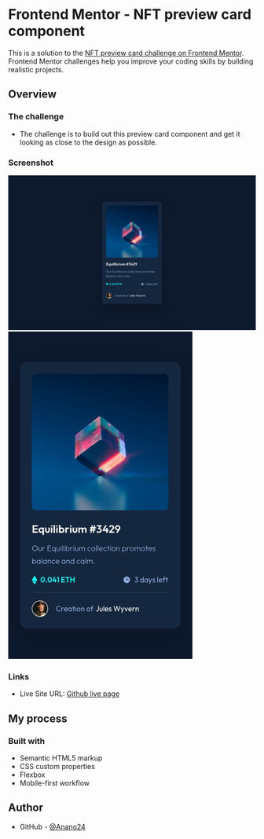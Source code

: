 # Frontend Mentor - NFT preview card component

This is a solution to the [NFT preview card challenge on Frontend Mentor](https://www.frontendmentor.io/challenges/nft-preview-card-component-SbdUL_w0U).
Frontend Mentor challenges help you improve your coding skills by building realistic projects. 

## Overview

### The challenge

- The challenge is to build out this preview card component and get it looking as close to the design as possible.

### Screenshot

![Design of Desktop versions](./design/desktop-design.jpg)
![Design of Mobile versions](./design/mobile-design.jpg)

### Links

- Live Site URL: [Github live page]()

## My process

### Built with

- Semantic HTML5 markup
- CSS custom properties
- Flexbox
- Mobile-first workflow

## Author

- GitHub - [@Anano24](https://github.com/Anano24)
